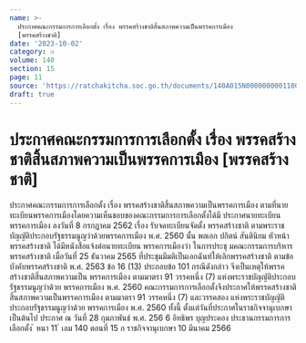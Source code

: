 ```yaml
---
name: >-
  ประกาศคณะกรรมการการเลือกตั้ง เรื่อง พรรคสร้างชาติสิ้นสภาพความเป็นพรรคการเมือง
  [พรรคสร้างชาติ]
date: '2023-10-02'
category: ก
volume: 140
section: 15
page: 11
source: 'https://ratchakitcha.soc.go.th/documents/140A015N0000000001100.pdf'
draft: true
---
```


# ประกาศคณะกรรมการการเลือกตั้ง เรื่อง พรรคสร้างชาติสิ้นสภาพความเป็นพรรคการเมือง [พรรคสร้างชาติ]

ประกาศคณะกรรมการการเลือกตั้ง เรื่อง พรรคสร้างชาติสิ้นสภาพความเป็นพรรคการเมือง ตามที่นายทะเบียนพรรคการเมืองโดยความเห็นชอบของคณะกรรมการการเลือกตั้งได้มี ประกาศนายทะเบียนพรรคการเมือง ลงวันที่ 8 กรกฎาคม 2562 เรื่อง รับจดทะเบียนจัดตั้ง พรรคสร้างชาติ ตามพระราชบัญญัติประกอบรัฐธรรมนูญว่าด้วยพรรคการเมือง พ.ศ. 2560 นั้น พลเอก ปกิตน์ สันตินิยม หัวหน้าพรรคสร้างชาติ ได้มีหนังสือแจ้งต่อนายทะเบียน พรรคการเมืองว่า ในการประชุ มคณะกรรมการบริหารพรรคสร้างชาติ เมื่อวันที่ 25 ธันวาคม 2565 ที่ประชุมมีมติเป็นเอกฉันท์ให้เลิกพรรคสร้างชาติ ตามข้อบังคับพรรคสร้างชาติ พ.ศ. 2563 ข้อ 16 (13) ประกอบข้อ 101 กรณีดังกล่าว จึงเป็นเหตุให้พรรคสร้างชาติสิ้นสภาพความเป็น พรรคการเมือง ตามมาตรา 91 วรรคหนึ่ง (7) แห่งพระราชบัญญัติประกอบรัฐธรรมนูญว่าด้วย พรรคการเมือง พ.ศ. 2560 คณะกรรมการการเลือกตั้งจึงประกาศให้พรรคสร้างชาติสิ้นสภาพความเป็นพรรคการเมือง ตามมาตรา 91 วรรคหนึ่ง (7) และวรรคสอง แห่งพระราชบัญญัติประกอบรัฐธรรมนูญว่าด้วย พรรคการเมือง พ.ศ. 2560 ทั้งนี้ ตั้งแต่วันที่ประกาศในราชกิจจานุเบกษาเป็นต้นไป ประกาศ ณ วันที่ 28 กุมภาพันธ์ พ.ศ. 256 6 อิทธิพร บุญประคอง ประธานกรรมการการเลือกตั้ง ้ หนา 11 ่ เลม 140 ตอนที่ 15 ก ราชกิจจานุเบกษา 10 มีนาคม 2566
